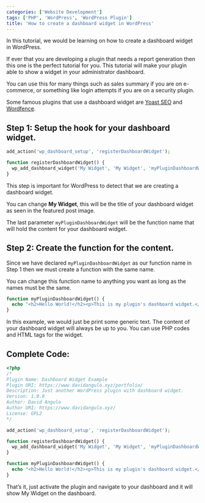 ```yaml
---
categories: ['Website Development']
tags: ['PHP', 'WordPress', 'WordPress Plugin']
title: 'How to create a dashboard widget in WordPress'
---
```

In this tutorial, we would be learning on how to create a dashboard widget in WordPress.

If ever that you are developing a plugin that needs a report generation then this one is the perfect tutorial for you. This tutorial will make your plugin able to show a widget in your administrator dashboard.

You can use this for many things such as sales summary if you are on e-commerce, or something like login attempts if you are on a security plugin.

Some famous plugins that use a dashboard widget are [Yoast SEO](https://wordpress.org/plugins/wordpress-seo/) and [Wordfence](https://wordpress.org/plugins/wordfence/).

## Step 1: Setup the hook for your dashboard widget.
```php
add_action('wp_dashboard_setup', 'registerDashboardWidget');

function registerDashboardWidget() {
  wp_add_dashboard_widget('My Widget', 'My Widget', 'myPluginDashboardWidget');
}
```

This step is important for WordPress to detect that we are creating a dashboard widget.

You can change **My Widget**, this will be the title of your dashboard widget as seen in the featured post image.

The last parameter `myPluginDashboardWidget` will be the function name that will hold the content for your dashboard widget.

## Step 2: Create the function for the content.
Since we have declared `myPluginDashboardWidget` as our function name in Step 1 then we must create a function with the same name.

You can change this function name to anything you want as long as the names must be the same.

```php
function myPluginDashboardWidget() {
  echo "<h2>Hello World!</h2><p>This is my plugin's dashboard widget.</p>";
}
```

In this example, we would just be print some generic text. The content of your dashboard widget will always be up to you. You can use PHP codes and HTML tags for the widget.

## Complete Code:
```php
<?php
/*
Plugin Name: Dashboard Widget Example
Plugin URI: https://www.davidangulo.xyz/portfolio/
Description: Just another WordPress plugin with dashboard widget.
Version: 1.0.0
Author: David Angulo
Author URI: https://www.davidangulo.xyz/
License: GPL2
*/

add_action('wp_dashboard_setup', 'registerDashboardWidget');

function registerDashboardWidget() { 
  wp_add_dashboard_widget('My Widget', 'My Widget', 'myPluginDashboardWidget');
}

function myPluginDashboardWidget() {
  echo "<h2>Hello World!</h2><p>This is my plugin's dashboard widget.</p>";
}
```

That’s it, just activate the plugin and navigate to your dashboard and it will show My Widget on the dashboard.
